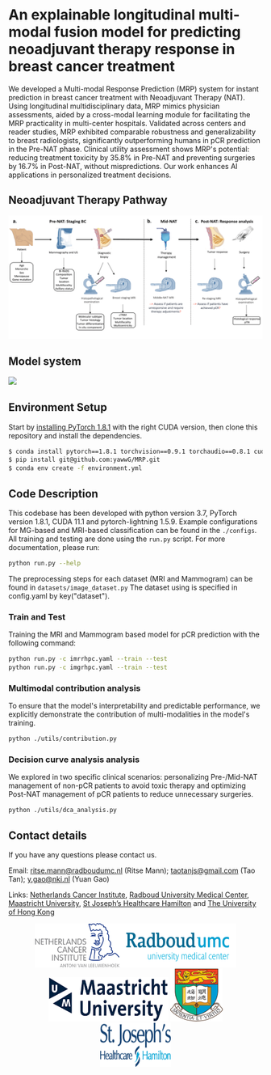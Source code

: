 # An explainable longitudinal multi-modal fusion model for predicting neoadjuvant therapy response in breast cancer treatment

We developed a Multi-modal Response Prediction (MRP) system for instant prediction in breast cancer treatment with Neoadjuvant Therapy (NAT). Using longitudinal multidisciplinary data, MRP mimics physician assessments, aided by a cross-modal learning module for facilitating the MRP practicality in multi-center hospitals. Validated across centers and reader studies, MRP exhibited comparable robustness and generalizability to breast radiologists, significantly outperforming humans in pCR prediction in the Pre-NAT phase. Clinical utility assessment shows MRP's potential: reducing treatment toxicity by 35.8% in Pre-NAT and preventing surgeries by 16.7% in Post-NAT, without mispredictions. Our work enhances AI applications in personalized treatment decisions.

## Neoadjuvant Therapy Pathway
<img src="https://github.com/yawwG/MRP/blob/main/figures/clinical_pathway.png"/>

## Model system
<img src="https://github.com/yawwG/MRP/blob/main/figures/structure.png"/>

## Environment Setup
Start by [installing PyTorch 1.8.1](https://pytorch.org/get-started/locally/) with the right CUDA version, then clone this repository and install the dependencies.  

```bash
$ conda install pytorch==1.8.1 torchvision==0.9.1 torchaudio==0.8.1 cudatoolkit=11.1 -c pytorch
$ pip install git@github.com:yawwG/MRP.git
$ conda env create -f environment.yml
```

## Code Description
This codebase has been developed with python version 3.7, PyTorch version 1.8.1, CUDA 11.1 and pytorch-lightning 1.5.9. 
Example configurations for MG-based and MRI-based classification can be found in the `./configs`. 
All training and testing are done using the `run.py` script. For more documentation, please run: 

```bash 
python run.py --help
```

The preprocessing steps for each dataset (MRI and Mammogram) can be found in `datasets/image_dataset.py`
The dataset using is specified in config.yaml by key("dataset").

### Train and Test
Training the MRI and Mammogram based model for pCR prediction with the following command: 
```bash 
python run.py -c imrrhpc.yaml --train --test
python run.py -c imgrhpc.yaml --train --test
```

### Multimodal contribution analysis
To ensure that the model's interpretability and predictable performance, we explicitly demonstrate the contribution of multi-modalities in the model's training. 
```bash 
python ./utils/contribution.py
```

### Decision curve analysis analysis
We explored in two specific clinical scenarios: personalizing Pre-/Mid-NAT management of non-pCR patients to avoid toxic therapy and optimizing Post-NAT management of pCR patients to reduce unnecessary surgeries. 
```bash 
python ./utils/dca_analysis.py
```


## Contact details
If you have any questions please contact us. 

Email: ritse.mann@radboudumc.nl (Ritse Mann); taotanjs@gmail.com (Tao Tan); y.gao@nki.nl (Yuan Gao)

Links: [Netherlands Cancer Institute](https://www.nki.nl/), [Radboud University Medical Center](https://www.radboudumc.nl/en/patient-care), [Maastricht University](https://www.maastrichtuniversity.nl/nl), [St Joseph’s Healthcare Hamilton](https://www.stjoes.ca/) and [The University of Hong Kong](https://www.hku.hk/) 
<div align="center">
<img src="https://github.com/yawwG/Visualize-what-you-learn/blob/main/figures/NKI.png" width="166.98" height="87.12"/><img src="https://github.com/yawwG/Visualize-what-you-learn/blob/main/figures/RadboudUMC.png" width="231" height="87.12"/><img src="https://github.com/yawwG/Visualize-what-you-learn/blob/main/figures/Maastricht.png" width="237.6" height="87.12"/>  <img src="https://github.com/yawwG/Visualize-what-you-learn/blob/main/figures/hku.png" width="104" height="104"/> 
 </div>
 <div align="center">
<img src="https://github.com/yawwG/MRP/blob/main/figures/st_joseph's.png" width="140" height="87.12"/>
 </div>
